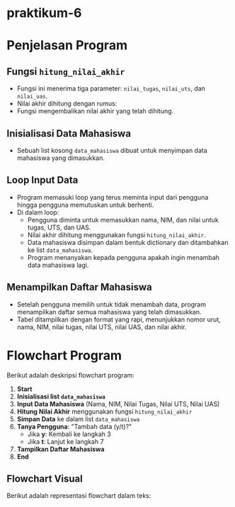 # praktikum-6
# Penjelasan Program
## Fungsi `hitung_nilai_akhir`
- Fungsi ini menerima tiga parameter: `nilai_tugas`, `nilai_uts`, dan `nilai_uas`.
- Nilai akhir dihitung dengan rumus: 
- Fungsi mengembalikan nilai akhir yang telah dihitung.

## Inisialisasi Data Mahasiswa
- Sebuah list kosong `data_mahasiswa` dibuat untuk menyimpan data mahasiswa yang dimasukkan.

## Loop Input Data
- Program memasuki loop yang terus meminta input dari pengguna hingga pengguna memutuskan untuk berhenti.
- Di dalam loop:
  - Pengguna diminta untuk memasukkan nama, NIM, dan nilai untuk tugas, UTS, dan UAS.
  - Nilai akhir dihitung menggunakan fungsi `hitung_nilai_akhir`.
  - Data mahasiswa disimpan dalam bentuk dictionary dan ditambahkan ke list `data_mahasiswa`.
  - Program menanyakan kepada pengguna apakah ingin menambah data mahasiswa lagi.

## Menampilkan Daftar Mahasiswa
- Setelah pengguna memilih untuk tidak menambah data, program menampilkan daftar semua mahasiswa yang telah dimasukkan.
- Tabel ditampilkan dengan format yang rapi, menunjukkan nomor urut, nama, NIM, nilai tugas, nilai UTS, nilai UAS, dan nilai akhir.

# Flowchart Program

Berikut adalah deskripsi flowchart program:

1. **Start**
2. **Inisialisasi list `data_mahasiswa`**
3. **Input Data Mahasiswa** (Nama, NIM, Nilai Tugas, Nilai UTS, Nilai UAS)
4. **Hitung Nilai Akhir** menggunakan fungsi `hitung_nilai_akhir`
5. **Simpan Data** ke dalam list `data_mahasiswa`
6. **Tanya Pengguna**: "Tambah data (y/t)?"
   - Jika **y**: Kembali ke langkah 3
   - Jika **t**: Lanjut ke langkah 7
7. **Tampilkan Daftar Mahasiswa**
8. **End**

## Flowchart Visual

Berikut adalah representasi flowchart dalam teks:


